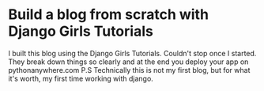 # Build a blog from scratch with Django Girls Tutorials
I built this blog using the Django Girls Tutorials. Couldn't stop once I started.
They break down things so clearly and at the end you deploy your app on pythonanywhere.com
P.S Technically this is not my first blog, but for what it's worth, my first time working with django.
